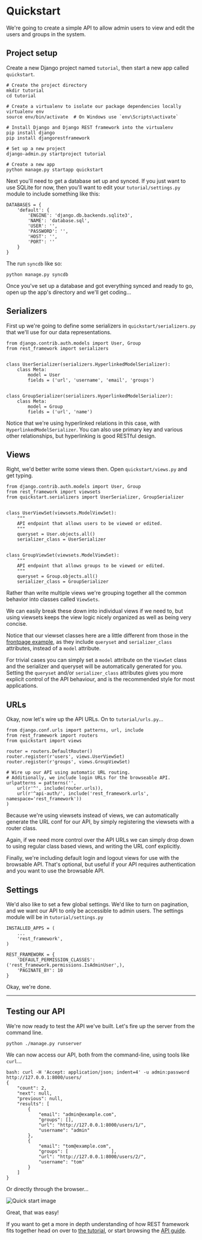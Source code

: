 # Quickstart

We're going to create a simple API to allow admin users to view and edit the users and groups in the system.

## Project setup

Create a new Django project named `tutorial`, then start a new app called `quickstart`.

    # Create the project directory
    mkdir tutorial
    cd tutorial

    # Create a virtualenv to isolate our package dependencies locally
    virtualenv env
    source env/bin/activate  # On Windows use `env\Scripts\activate`

    # Install Django and Django REST framework into the virtualenv
    pip install django
    pip install djangorestframework

    # Set up a new project
    django-admin.py startproject tutorial

    # Create a new app
    python manage.py startapp quickstart

Next you'll need to get a database set up and synced.  If you just want to use SQLite for now, then you'll want to edit your `tutorial/settings.py` module to include something like this:

    DATABASES = {
        'default': {
            'ENGINE': 'django.db.backends.sqlite3',
            'NAME': 'database.sql',
            'USER': '',
            'PASSWORD': '',
            'HOST': '',
            'PORT': ''
        }
    }

The run `syncdb` like so:

    python manage.py syncdb

Once you've set up a database and got everything synced and ready to go, open up the app's directory and we'll get coding...

## Serializers

First up we're going to define some serializers in `quickstart/serializers.py` that we'll use for our data representations.

    from django.contrib.auth.models import User, Group
    from rest_framework import serializers


    class UserSerializer(serializers.HyperlinkedModelSerializer):
        class Meta:
            model = User
            fields = ('url', 'username', 'email', 'groups')


    class GroupSerializer(serializers.HyperlinkedModelSerializer):
        class Meta:
            model = Group
            fields = ('url', 'name')

Notice that we're using hyperlinked relations in this case, with `HyperlinkedModelSerializer`.  You can also use primary key and various other relationships, but hyperlinking is good RESTful design.

## Views

Right, we'd better write some views then.  Open `quickstart/views.py` and get typing.

    from django.contrib.auth.models import User, Group
    from rest_framework import viewsets
    from quickstart.serializers import UserSerializer, GroupSerializer


    class UserViewSet(viewsets.ModelViewSet):
        """
        API endpoint that allows users to be viewed or edited.
        """
        queryset = User.objects.all()
        serializer_class = UserSerializer


    class GroupViewSet(viewsets.ModelViewSet):
        """
        API endpoint that allows groups to be viewed or edited.
        """
        queryset = Group.objects.all()
        serializer_class = GroupSerializer

Rather than write multiple views we're grouping together all the common behavior into classes called `ViewSets`.

We can easily break these down into individual views if we need to, but using viewsets keeps the view logic nicely organized as well as being very concise.

Notice that our viewset classes here are a little different from those in the [frontpage example][readme-example-api], as they include `queryset` and `serializer_class` attributes, instead of a `model` attribute.

For trivial cases you can simply set a `model` attribute on the `ViewSet` class and the serializer and queryset will be automatically generated for you.  Setting the `queryset` and/or `serializer_class` attributes gives you more explicit control of the API behaviour, and is the recommended style for most applications.

## URLs

Okay, now let's wire up the API URLs.  On to `tutorial/urls.py`...

    from django.conf.urls import patterns, url, include
    from rest_framework import routers
    from quickstart import views

    router = routers.DefaultRouter()
    router.register(r'users', views.UserViewSet)
    router.register(r'groups', views.GroupViewSet)

    # Wire up our API using automatic URL routing.
    # Additionally, we include login URLs for the browseable API.
    urlpatterns = patterns('',
        url(r'^', include(router.urls)),
        url(r'^api-auth/', include('rest_framework.urls', namespace='rest_framework'))
    )

Because we're using viewsets instead of views, we can automatically generate the URL conf for our API, by simply registering the viewsets with a router class.

Again, if we need more control over the API URLs we can simply drop down to using regular class based views, and writing the URL conf explicitly.

Finally, we're including default login and logout views for use with the browsable API.  That's optional, but useful if your API requires authentication and you want to use the browsable API.

## Settings

We'd also like to set a few global settings.  We'd like to turn on pagination, and we want our API to only be accessible to admin users.  The settings module will be in `tutorial/settings.py`

    INSTALLED_APPS = (
        ...
        'rest_framework',
    )

    REST_FRAMEWORK = {
        'DEFAULT_PERMISSION_CLASSES': ('rest_framework.permissions.IsAdminUser',),
        'PAGINATE_BY': 10
    }

Okay, we're done.

---

## Testing our API

We're now ready to test the API we've built.  Let's fire up the server from the command line.

    python ./manage.py runserver

We can now access our API, both from the command-line, using tools like `curl`...

    bash: curl -H 'Accept: application/json; indent=4' -u admin:password http://127.0.0.1:8000/users/
    {
        "count": 2,
        "next": null,
        "previous": null,
        "results": [
            {
                "email": "admin@example.com",
                "groups": [],
                "url": "http://127.0.0.1:8000/users/1/",
                "username": "admin"
            },
            {
                "email": "tom@example.com",
                "groups": [                ],
                "url": "http://127.0.0.1:8000/users/2/",
                "username": "tom"
            }
        ]
    }

Or directly through the browser...

![Quick start image][image]

Great, that was easy!

If you want to get a more in depth understanding of how REST framework fits together head on over to [the tutorial][tutorial], or start browsing the [API guide][guide].

[readme-example-api]: ../#example
[image]: ../img/quickstart.png
[tutorial]: 1-serialization.md
[guide]: ../#api-guide
